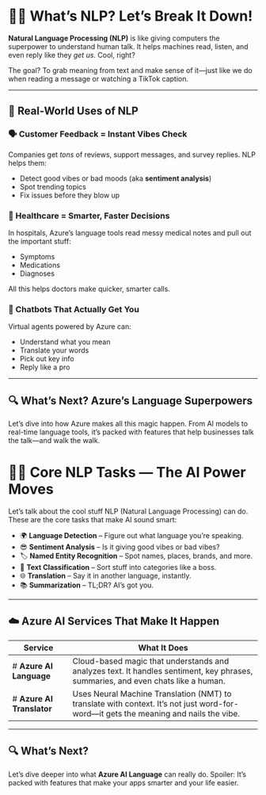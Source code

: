 # 🧠💬 What’s NLP? Let’s Break It Down!

**Natural Language Processing (NLP)** is like giving computers the superpower to understand human talk. It helps machines read, listen, and even reply like they *get us*. Cool, right?

The goal? To grab meaning from text and make sense of it—just like we do when reading a message or watching a TikTok caption.

---

## 🚀 Real-World Uses of NLP

### 🗣️ Customer Feedback = Instant Vibes Check
Companies get *tons* of reviews, support messages, and survey replies. NLP helps them:
- Detect good vibes or bad moods (aka **sentiment analysis**)
- Spot trending topics
- Fix issues before they blow up

### 🏥 Healthcare = Smarter, Faster Decisions
In hospitals, Azure’s language tools read messy medical notes and pull out the important stuff:
- Symptoms  
- Medications  
- Diagnoses  

All this helps doctors make quicker, smarter calls.

### 🤖 Chatbots That Actually Get You
Virtual agents powered by Azure can:
- Understand what you mean  
- Translate your words  
- Pick out key info  
- Reply like a pro

---

## 🔍 What’s Next? Azure’s Language Superpowers

Let’s dive into how Azure makes all this magic happen. From AI models to real-time language tools, it’s packed with features that help businesses talk the talk—and walk the walk.

# 🧠✨ Core NLP Tasks — The AI Power Moves

Let’s talk about the cool stuff NLP (Natural Language Processing) can do. These are the core tasks that make AI sound smart:

- 🌍 **Language Detection** – Figure out what language you’re speaking.
- 😎 **Sentiment Analysis** – Is it giving good vibes or bad vibes?
- 🏷️ **Named Entity Recognition** – Spot names, places, brands, and more.
- 🧠 **Text Classification** – Sort stuff into categories like a boss.
- 🌐 **Translation** – Say it in another language, instantly.
- 📚 **Summarization** – TL;DR? AI’s got you.

---

## ☁️ Azure AI Services That Make It Happen
| Service | What It Does |
|--------|---------------|
| # **Azure AI Language** | Cloud-based magic that understands and analyzes text. It handles sentiment, key phrases, summaries, and even chats like a human. |
| # **Azure AI Translator** | Uses Neural Machine Translation (NMT) to translate with context. It’s not just word-for-word—it gets the meaning and nails the vibe. |

---

## 🔍 What’s Next?

Let’s dive deeper into what **Azure AI Language** can really do. Spoiler: It’s packed with features that make your apps smarter and your life easier.


